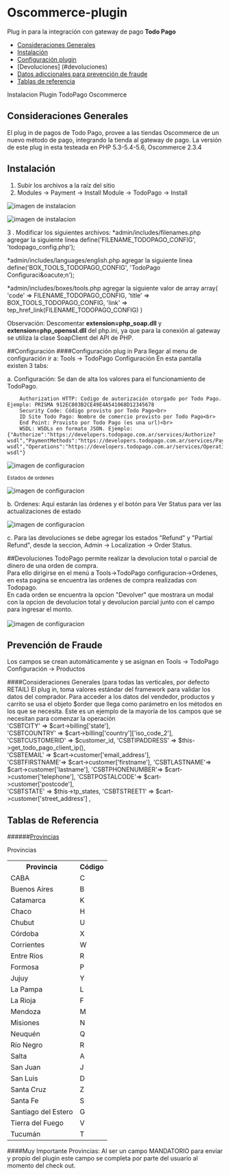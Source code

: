 <a name="inicio"></a>
Oscommerce-plugin
============
Plug in para la integración con gateway de pago <strong>Todo Pago</strong>
- [Consideraciones Generales](#consideracionesgenerales)
- [Instalación](#instalacion)
- [Configuración plugin](#confplugin)
- [Devoluciones] (#devoluciones)
- [Datos adiccionales para prevención de fraude](#cybersource) 
- [Tablas de referencia](#tablas)

Instalacion Plugin TodoPago Oscommerce

<a name="consideracionesgenerales"></a>
## Consideraciones Generales
El plug in de pagos de Todo Pago, provee a las tiendas Oscommerce de un nuevo m&eacute;todo de pago, integrando la tienda al gateway de pago.
La versión de este plug in esta testeada en PHP 5.3-5.4-5.6, Oscommerce 2.3.4

<a name="instalacion"></a>
## Instalación
1.  Subir los archivos a la raíz del sitio
2.  Modules -> Payment -> Install Module -> TodoPago -> Install

![imagen de instalacion](https://raw.githubusercontent.com/TodoPago/imagenes/master/oscommerce/install1.png)

![imagen de instalacion](https://raw.githubusercontent.com/TodoPago/imagenes/master/oscommerce/install2.png)


3 . Modificar los siguientes archivos:
*admin/includes/filenames.php agregar la siguiente linea
define('FILENAME_TODOPAGO_CONFIG', 'todopago_config.php');

*admin/includes/languages/english.php agregar la siguiente linea
define('BOX_TOOLS_TODOPAGO_CONFIG', 'TodoPago Configuraci&amp;oacute;n');

 *admin/includes/boxes/tools.php agregar la siguiente valor de array
array(
        'code' => FILENAME_TODOPAGO_CONFIG,
        'title' => BOX_TOOLS_TODOPAGO_CONFIG,
        'link' => tep_href_link(FILENAME_TODOPAGO_CONFIG)
      )

Observación: Descomentar <strong>extension=php_soap.dll</strong> y <strong>extension=php_openssl.dll</strong> del php.ini, ya que para la conexión al gateway se utiliza la clase SoapClient del API de PHP.

<a name="confplugin"></a>
##Configuración
####Configuración plug in
Para llegar al menu de configuración ir a:  Tools -> TodoPago Configuración 
En esta pantalla existen 3 tabs:

a. Configuración: Se dan de alta los valores para el funcionamiento de TodoPago.

        Authorization HTTP: Codigo de autorización otorgado por Todo Pago. Ejemplo: PRISMA 912EC803B2CE49E4A541068D12345678
        Security Code: Código provisto por Todo Pago<br>
        ID Site Todo Pago: Nombre de comercio provisto por Todo Pago<br>
        End Point: Provisto por Todo Pago (es una url)<br>
        WSDL: WSDLs en formato JSON. Ejemplo: {"Authorize":"https://developers.todopago.com.ar/services/Authorize?wsdl","PaymentMethods":"https://developers.todopago.com.ar/services/PaymentMethods?wsdl","Operations":"https://developers.todopago.com.ar/services/Operations?wsdl"}                    
    
![imagen de configuracion](https://raw.githubusercontent.com/TodoPago/imagenes/master/oscommerce/conf1.png)

<sub>Estados de ordenes</sub>

![imagen de configuracion](https://github.com/TodoPago/imagenes/blob/8244bd91d750bf50b192354b5c5bf85eb06cc213/oscommerce/conf4.png)

b. Ordenes: Aquí estarán las órdenes y el botón para Ver Status para ver las actualizaciones de estado

![imagen de configuracion](https://raw.githubusercontent.com/TodoPago/imagenes/master/oscommerce/conf3.png)

c. Para las devoluciones se debe agregar los estados "Refund" y "Partial Refund", desde la seccion, Admin -> Localization -> Order Status.

<a name="devoluciones"></a>
##Devoluciones
TodoPago permite realizar la devolucion total o parcial de dinero de una orden de compra.<br> 
Para ello dirigirse en el menú a Tools->TodoPago configuracion->Ordenes, en esta pagina se encuentra las ordenes de compra realizadas con Todopago.<br> 
En cada orden se encuentra la opcion "Devolver" que mostrara un modal con la opcion de devolucion total y devolucion parcial junto con el campo para ingresar el monto.<br><br>
![imagen de configuracion](https://raw.githubusercontent.com/TodoPago/imagenes/master/oscommerce/devoluciones-modal.png)

<a name="cybersource"></a>
## Prevención de Fraude
Los campos se crean automáticamente y se asignan en Tools -> TodoPago Configuración -> Productos


####Consideraciones Generales (para todas las verticales, por defecto RETAIL)
El plug in, toma valores estándar del framework para validar los datos del comprador.
Para acceder a los datos del vendedor, productos y carrito se usa el  objeto $order que llega como parámetro en los métodos en los que se necesita. 
Este es un ejemplo de la mayoría de los campos que se necesitan para comenzar la operación <br />
'CSBTCITY' => $cart->billing['state'], 	
'CSBTCOUNTRY' => $cart->billing['country']['iso_code_2'], 	
'CSBTCUSTOMERID' => $customer_id, 
'CSBTIPADDRESS' => $this->get_todo_pago_client_ip(), 	
'CSBTEMAIL' => $cart->customer['email_address'], 		
'CSBTFIRSTNAME'=> $cart->customer['firstname'], 
'CSBTLASTNAME'=> $cart->customer['lastname'], 
'CSBTPHONENUMBER'=> $cart->customer['telephone'], 
'CSBTPOSTALCODE'=> $cart->customer['postcode'], 	
'CSBTSTATE' => $this->tp_states, 
'CSBTSTREET1' => $cart->customer['street_address'] ,	

<a name="tablas"></a>
## Tablas de Referencia
######[Provincias](#p)

<a name="p"></a>
<p>Provincias</p>
<table>
<tr><th>Provincia</th><th>Código</th></tr>
<tr><td>CABA</td><td>C</td></tr>
<tr><td>Buenos Aires</td><td>B</td></tr>
<tr><td>Catamarca</td><td>K</td></tr>
<tr><td>Chaco</td><td>H</td></tr>
<tr><td>Chubut</td><td>U</td></tr>
<tr><td>Córdoba</td><td>X</td></tr>
<tr><td>Corrientes</td><td>W</td></tr>
<tr><td>Entre Ríos</td><td>R</td></tr>
<tr><td>Formosa</td><td>P</td></tr>
<tr><td>Jujuy</td><td>Y</td></tr>
<tr><td>La Pampa</td><td>L</td></tr>
<tr><td>La Rioja</td><td>F</td></tr>
<tr><td>Mendoza</td><td>M</td></tr>
<tr><td>Misiones</td><td>N</td></tr>
<tr><td>Neuquén</td><td>Q</td></tr>
<tr><td>Río Negro</td><td>R</td></tr>
<tr><td>Salta</td><td>A</td></tr>
<tr><td>San Juan</td><td>J</td></tr>
<tr><td>San Luis</td><td>D</td></tr>
<tr><td>Santa Cruz</td><td>Z</td></tr>
<tr><td>Santa Fe</td><td>S</td></tr>
<tr><td>Santiago del Estero</td><td>G</td></tr>
<tr><td>Tierra del Fuego</td><td>V</td></tr>
<tr><td>Tucumán</td><td>T</td></tr>
</table>

####Muy Importante
Provincias: Al ser un campo MANDATORIO para enviar y propio del plugin este campo se completa por parte del usuario al momento del check out.
